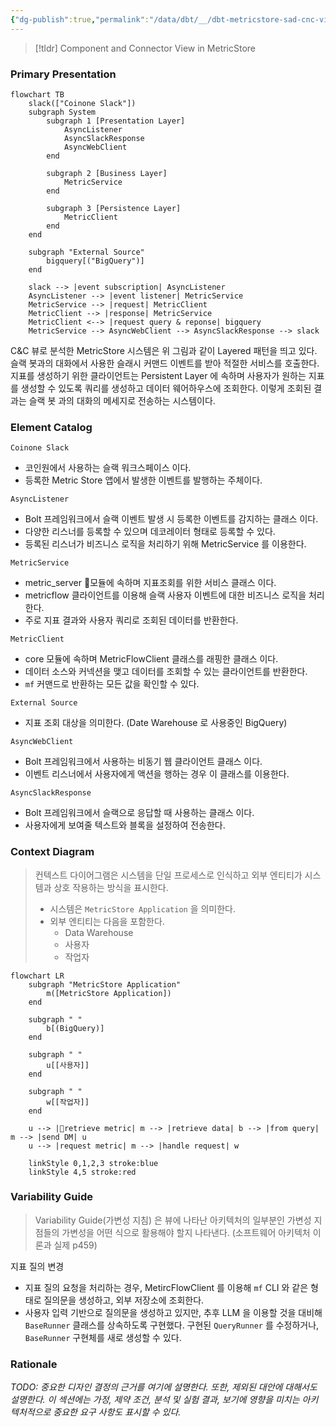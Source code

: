 ```yaml
---
{"dg-publish":true,"permalink":"/data/dbt/__/dbt-metricstore-sad-cnc-view/"}
---
```



> [!tldr] Component and Connector View in MetricStore


### Primary Presentation


```mermaid
flowchart TB
    slack(["Coinone Slack"])
    subgraph System
        subgraph 1 [Presentation Layer]
            AsyncListener
            AsyncSlackResponse
            AsyncWebClient
        end

        subgraph 2 [Business Layer]
            MetricService
        end

        subgraph 3 [Persistence Layer]
            MetricClient
        end
    end

    subgraph "External Source"
        bigquery[("BigQuery")]
    end

    slack --> |event subscription| AsyncListener
    AsyncListener --> |event listener| MetricService
    MetricService --> |request| MetricClient
    MetricClient --> |response| MetricService
    MetricClient <--> |request query & reponse| bigquery
    MetricService --> AsyncWebClient --> AsyncSlackResponse --> slack
```

C&C 뷰로 분석한 MetricStore 시스템은 위 그림과 같이 Layered 패턴을 띄고 있다. 슬랙 봇과의 대화에서 사용한 슬래시 커맨드 이벤트를 받아 적절한 서비스를 호출한다. 지표를 생성하기 위한 클라이언트는 Persistent Layer 에 속하며 사용자가 원하는 지표를 생성할 수 있도록 쿼리를 생성하고 데이터 웨어하우스에 조회한다. 이렇게 조회된 결과는 슬랙 봇 과의 대화의 메세지로 전송하는 시스템이다.


### Element Catalog

`Coinone Slack`
- 코인원에서 사용하는 슬랙 워크스페이스 이다.
- 등록한 Metric Store 앱에서 발생한 이벤트를 발행하는 주체이다.


`AsyncListener`
- Bolt 프레임워크에서 슬랙 이벤트 발생 시 등록한 이벤트를 감지하는 클래스 이다.
- 다양한 리스너를 등록할 수 있으며 데코레이터 형태로 등록할 수 있다.
- 등록된 리스너가 비즈니스 로직을 처리하기 위해 MetricService 를 이용한다.


`MetricService`
- metric_server 모듈에 속하며 지표조회를 위한 서비스 클래스 이다.
- metricflow 클라이언트를 이용해 슬랙 사용자 이벤트에 대한 비즈니스 로직을 처리한다.
- 주로 지표 결과와 사용자 쿼리로 조회된 데이터를 반환한다.


`MetricClient`
- core 모듈에 속하며 MetricFlowClient 클래스를 래핑한 클래스 이다.
- 데이터 소스와 커넥션을 맺고 데이터를 조회할 수 있는 클라이언트를 반환한다.
- `mf` 커맨드로 반환하는 모든 값을 확인할 수 있다.


`External Source`
- 지표 조회 대상을 의미한다. (Date Warehouse 로 사용중인 BigQuery)


`AsyncWebClient`
- Bolt 프레임워크에서 사용하는 비동기 웹 클라이언트 클래스 이다.
- 이벤트 리스너에서 사용자에게 액션을 행하는 경우 이 클래스를 이용한다.


`AsyncSlackResponse`
- Bolt 프레임워크에서 슬랙으로 응답할 때 사용하는 클래스 이다.
- 사용자에게 보여줄 텍스트와 블록을 설정하여 전송한다.



### Context Diagram

> 컨텍스트 다이어그램은 시스템을 단일 프로세스로 인식하고 외부 엔티티가 시스템과 상호 작용하는 방식을 표시한다.
> - 시스템은 `MetricStore Application` 을 의미한다.
> - 외부 엔티티는 다음을 포함한다.
>     - Data Warehouse
>     - 사용자
>     - 작업자

```mermaid
flowchart LR
    subgraph "MetricStore Application"
        m([MetricStore Application])
    end

    subgraph " "
        b[(BigQuery)]
    end

    subgraph " "
        u[[사용자]]
    end

    subgraph " "
        w[[작업자]]
    end
    
    u --> |retrieve metric| m --> |retrieve data| b --> |from query| m --> |send DM| u
    u --> |request metric| m --> |handle request| w

    linkStyle 0,1,2,3 stroke:blue
    linkStyle 4,5 stroke:red
```


### Variability Guide

> Variability Guide(가변성 지침) 은 뷰에 나타난 아키텍처의 일부분인 가변성 지점들의 가변성을 어떤 식으로 활용해야 할지 나타낸다. (소프트웨어 아키텍처 이론과 실제 p459)


지표 질의 변경
- 지표 질의 요청을 처리하는 경우, MetircFlowClient 를 이용해 `mf` CLI 와 같은 형태로 질의문을 생성하고, 외부 저장소에 조회한다.
- 사용자 입력 기반으로 질의문을 생성하고 있지만, 추후 LLM 을 이용할 것을 대비해 `BaseRunner` 클래스를 상속하도록 구현했다. 구현된 `QueryRunner` 를 수정하거나, `BaseRunner` 구현체를 새로 생성할 수 있다.


### Rationale

*TODO: 중요한 디자인 결정의 근거를 여기에 설명한다. 또한, 제외된 대안에 대해서도 설명한다. 이 섹션에는 가정, 제약 조건, 분석 및 실험 결과, 보기에 영향을 미치는 아키텍처적으로 중요한 요구 사항도 표시할 수 있다.*
